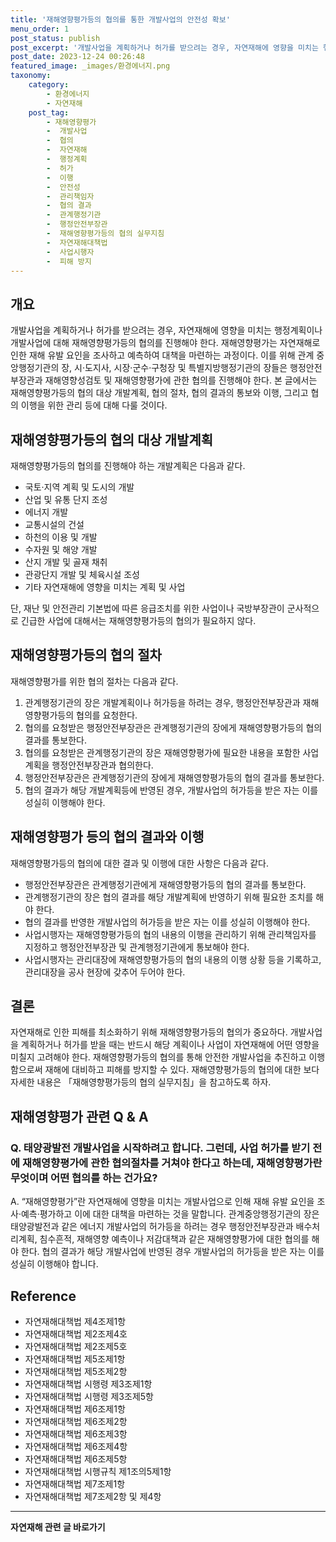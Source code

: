 ```yaml
---
title: '재해영향평가등의 협의를 통한 개발사업의 안전성 확보'
menu_order: 1
post_status: publish
post_excerpt: '개발사업을 계획하거나 허가를 받으려는 경우, 자연재해에 영향을 미치는 행정계획이나 개발사업에 대해 재해영향평가등의 협의를 진행해야 한다. 재해영향평가는 자연재해로 인한 재해 유발 요인을 조사하고 예측하여 대책을 마련하는 과정이다. 이를 위해 관계 중앙행정기관의 장, 시 도지사, 시장 군수 구청장 및 특별지방행정기관의 장들은 행정안전부장관과 재해영향성검토 및 재해영향평가에 관한 협의를 진행해야 한다. 본 글에서는 재해영향평가등의 협의 대상 개발계획, 협의 절차, 협의 결과의 통보와 이행, 그리고 협의 이행을 위한 관리 등에 대해 다룰 것이다.'
post_date: 2023-12-24 00:26:48
featured_image: _images/환경에너지.png
taxonomy:
    category:
        - 환경에너지
        - 자연재해
    post_tag:
        - 재해영향평가
        -  개발사업
        -  협의
        -  자연재해
        -  행정계획
        -  허가
        -  이행
        -  안전성
        -  관리책임자
        -  협의 결과
        -  관계행정기관
        -  행정안전부장관
        -  재해영향평가등의 협의 실무지침
        -  자연재해대책법
        -  사업시행자
        -  피해 방지
---
```



## 개요
개발사업을 계획하거나 허가를 받으려는 경우, 자연재해에 영향을 미치는 행정계획이나 개발사업에 대해 재해영향평가등의 협의를 진행해야 한다. 재해영향평가는 자연재해로 인한 재해 유발 요인을 조사하고 예측하여 대책을 마련하는 과정이다. 이를 위해 관계 중앙행정기관의 장, 시·도지사, 시장·군수·구청장 및 특별지방행정기관의 장들은 행정안전부장관과 재해영향성검토 및 재해영향평가에 관한 협의를 진행해야 한다. 본 글에서는 재해영향평가등의 협의 대상 개발계획, 협의 절차, 협의 결과의 통보와 이행, 그리고 협의 이행을 위한 관리 등에 대해 다룰 것이다. 

## 재해영향평가등의 협의 대상 개발계획
재해영향평가등의 협의를 진행해야 하는 개발계획은 다음과 같다.

- 국토·지역 계획 및 도시의 개발
- 산업 및 유통 단지 조성
- 에너지 개발
- 교통시설의 건설
- 하천의 이용 및 개발
- 수자원 및 해양 개발
- 산지 개발 및 골재 채취
- 관광단지 개발 및 체육시설 조성
- 기타 자연재해에 영향을 미치는 계획 및 사업

단, 재난 및 안전관리 기본법에 따른 응급조치를 위한 사업이나 국방부장관이 군사적으로 긴급한 사업에 대해서는 재해영향평가등의 협의가 필요하지 않다.

## 재해영향평가등의 협의 절차
재해영향평가를 위한 협의 절차는 다음과 같다.

1. 관계행정기관의 장은 개발계획이나 허가등을 하려는 경우, 행정안전부장관과 재해영향평가등의 협의를 요청한다.
2. 협의를 요청받은 행정안전부장관은 관계행정기관의 장에게 재해영향평가등의 협의 결과를 통보한다.
3. 협의를 요청받은 관계행정기관의 장은 재해영향평가에 필요한 내용을 포함한 사업계획을 행정안전부장관과 협의한다.
4. 행정안전부장관은 관계행정기관의 장에게 재해영향평가등의 협의 결과를 통보한다.
5. 협의 결과가 해당 개발계획등에 반영된 경우, 개발사업의 허가등을 받은 자는 이를 성실히 이행해야 한다.

## 재해영향평가 등의 협의 결과와 이행
재해영향평가등의 협의에 대한 결과 및 이행에 대한 사항은 다음과 같다.

- 행정안전부장관은 관계행정기관에게 재해영향평가등의 협의 결과를 통보한다.
- 관계행정기관의 장은 협의 결과를 해당 개발계획에 반영하기 위해 필요한 조치를 해야 한다.
- 협의 결과를 반영한 개발사업의 허가등을 받은 자는 이를 성실히 이행해야 한다.
- 사업시행자는 재해영향평가등의 협의 내용의 이행을 관리하기 위해 관리책임자를 지정하고 행정안전부장관 및 관계행정기관에게 통보해야 한다.
- 사업시행자는 관리대장에 재해영향평가등의 협의 내용의 이행 상황 등을 기록하고, 관리대장을 공사 현장에 갖추어 두어야 한다.

## 결론
자연재해로 인한 피해를 최소화하기 위해 재해영향평가등의 협의가 중요하다. 개발사업을 계획하거나 허가를 받을 때는 반드시 해당 계획이나 사업이 자연재해에 어떤 영향을 미칠지 고려해야 한다. 재해영향평가등의 협의를 통해 안전한 개발사업을 추진하고 이행함으로써 재해에 대비하고 피해를 방지할 수 있다. 재해영향평가등의 협의에 대한 보다 자세한 내용은 「재해영향평가등의 협의 실무지침」을 참고하도록 하자.

## 재해영향평가 관련 Q & A 

### Q. 태양광발전 개발사업을 시작하려고 합니다. 그런데, 사업 허가를 받기 전에 재해영향평가에 관한 협의절차를 거쳐야 한다고 하는데, 재해영향평가란 무엇이며 어떤 협의를 하는 건가요? 
A. “재해영향평가”란 자연재해에 영향을 미치는 개발사업으로 인해 재해 유발 요인을 조사·예측·평가하고 이에 대한 대책을 마련하는 것을 말합니다. 관계중앙행정기관의 장은 태양광발전과 같은 에너지 개발사업의 허가등을 하려는 경우 행정안전부장관과 배수처리계획, 침수흔적, 재해영향 예측이나 저감대책과 같은 재해영향평가에 대한 협의를 해야 한다. 협의 결과가 해당 개발사업에 반영된 경우 개발사업의 허가등을 받은 자는 이를 성실히 이행해야 합니다.

## Reference
- 자연재해대책법 제4조제1항
- 자연재해대책법 제2조제4호
- 자연재해대책법 제2조제5호
- 자연재해대책법 제5조제1항
- 자연재해대책법 제5조제2항
- 자연재해대책법 시행령 제3조제1항
- 자연재해대책법 시행령 제3조제5항
- 자연재해대책법 제6조제1항
- 자연재해대책법 제6조제2항
- 자연재해대책법 제6조제3항
- 자연재해대책법 제6조제4항
- 자연재해대책법 제6조제5항
- 자연재해대책법 시행규칙 제1조의5제1항
- 자연재해대책법 제7조제1항
- 자연재해대책법 제7조제2항 및 제4항
<!-- wp:separator -->
<hr class="wp-block-separator has-alpha-channel-opacity"/>
<!-- /wp:separator -->

<!-- wp:group {"backgroundColor":"base","layout":{"type":"constrained"}} -->
<div class="wp-block-group has-base-background-color has-background"><!-- wp:paragraph {"align":"center","fontSize":"medium"} -->
<p class="has-text-align-center has-large-font-size"><strong>자연재해 관련 글 바로가기</strong></p>
<!-- /wp:paragraph -->


<!-- wp:latest-posts
{"categories":[{"id":35076,"count":19,"description":"","link":"https://uknowlaw.com/category/%ec%9e%90%ec%97%b0%ec%9e%ac%ed%95%b4/","name":"자연재해","slug":"자연재해","taxonomy":"category","parent":0,"meta":[],"_links":{"self":[{"href":"https://uknowlaw.com/wp-json/wp/v2/categories/35076"}],"collection":[{"href":"https://uknowlaw.com/wp-json/wp/v2/categories"}],"about":[{"href":"https://uknowlaw.com/wp-json/wp/v2/taxonomies/category"}],"wp:post_type":[{"href":"https://uknowlaw.com/wp-json/wp/v2/posts?categories=35076"}],"curies":[{"name":"wp","href":"https://api.w.org/{rel}","templated":true}]}}],"postsToShow":100,"excerptLength":28,"postLayout":"grid","columns":2,"featuredImageAlign":"left","featuredImageSizeSlug":"large","fontSize":"small"} /--></div>
<!-- /wp:group -->